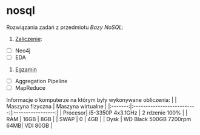 # nosql
Rozwiązania zadań z przedmiotu *Bazy NoSQL*:

1. [Zaliczenie](zaliczenie.md):
 - [ ] Neo4j
 - [ ] EDA
1. [Egzamin](egzamin.md)
 - [ ] Aggregation Pipeline
 - [ ] MapReduce

Informacje o komputerze na którym były wykonywane obliczenia:
|         | Maszyna fizyczna           | Maszyna wirtualne | 
|:-------:|:--------------------------:|:-----------------:|
| Procesor| i5-3350P 4x3.1GHz          | 2 rdzenie 100%    |
| RAM     | 16GB                       | 8GB               |
| SWAP    | 0                          | 4GB               |
| Dysk    | WD Black 500GB 7200rpm 64MB| VDI 80GB          |
